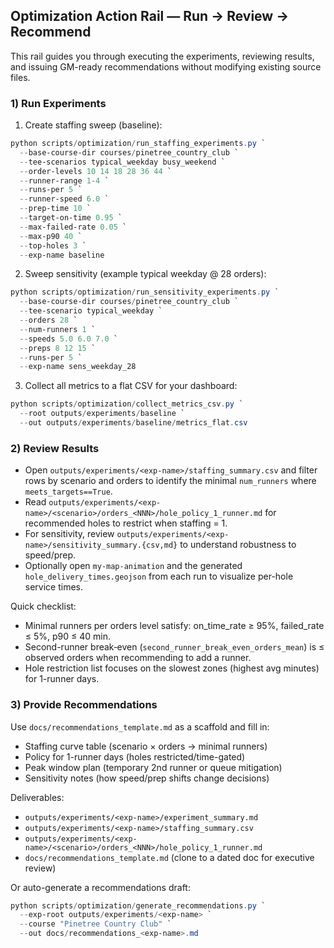 ## Optimization Action Rail — Run → Review → Recommend

This rail guides you through executing the experiments, reviewing results, and issuing GM-ready recommendations without modifying existing source files.

### 1) Run Experiments

1. Create staffing sweep (baseline):
```powershell
python scripts/optimization/run_staffing_experiments.py `
  --base-course-dir courses/pinetree_country_club `
  --tee-scenarios typical_weekday busy_weekend `
  --order-levels 10 14 18 28 36 44 `
  --runner-range 1-4 `
  --runs-per 5 `
  --runner-speed 6.0 `
  --prep-time 10 `
  --target-on-time 0.95 `
  --max-failed-rate 0.05 `
  --max-p90 40 `
  --top-holes 3 `
  --exp-name baseline
```

2. Sweep sensitivity (example typical weekday @ 28 orders):
```powershell
python scripts/optimization/run_sensitivity_experiments.py `
  --base-course-dir courses/pinetree_country_club `
  --tee-scenario typical_weekday `
  --orders 28 `
  --num-runners 1 `
  --speeds 5.0 6.0 7.0 `
  --preps 8 12 15 `
  --runs-per 5 `
  --exp-name sens_weekday_28
```

3. Collect all metrics to a flat CSV for your dashboard:
```powershell
python scripts/optimization/collect_metrics_csv.py `
  --root outputs/experiments/baseline `
  --out outputs/experiments/baseline/metrics_flat.csv
```

### 2) Review Results

- Open `outputs/experiments/<exp-name>/staffing_summary.csv` and filter rows by scenario and orders to identify the minimal `num_runners` where `meets_targets==True`.
- Read `outputs/experiments/<exp-name>/<scenario>/orders_<NNN>/hole_policy_1_runner.md` for recommended holes to restrict when staffing = 1.
- For sensitivity, review `outputs/experiments/<exp-name>/sensitivity_summary.{csv,md}` to understand robustness to speed/prep.
- Optionally open `my-map-animation` and the generated `hole_delivery_times.geojson` from each run to visualize per-hole service times.

Quick checklist:
- Minimal runners per orders level satisfy: on_time_rate ≥ 95%, failed_rate ≤ 5%, p90 ≤ 40 min.
- Second-runner break‑even (`second_runner_break_even_orders_mean`) is ≤ observed orders when recommending to add a runner.
- Hole restriction list focuses on the slowest zones (highest avg minutes) for 1-runner days.

### 3) Provide Recommendations

Use `docs/recommendations_template.md` as a scaffold and fill in:
- Staffing curve table (scenario × orders → minimal runners)
- Policy for 1-runner days (holes restricted/time-gated)
- Peak window plan (temporary 2nd runner or queue mitigation)
- Sensitivity notes (how speed/prep shifts change decisions)

Deliverables:
- `outputs/experiments/<exp-name>/experiment_summary.md`
- `outputs/experiments/<exp-name>/staffing_summary.csv`
- `outputs/experiments/<exp-name>/<scenario>/orders_<NNN>/hole_policy_1_runner.md`
- `docs/recommendations_template.md` (clone to a dated doc for executive review)

Or auto-generate a recommendations draft:
```powershell
python scripts/optimization/generate_recommendations.py `
  --exp-root outputs/experiments/<exp-name> `
  --course "Pinetree Country Club" `
  --out docs/recommendations_<exp-name>.md
```


